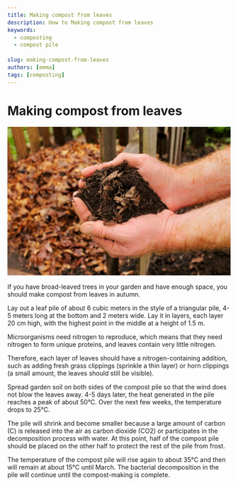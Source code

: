 ```yaml
---
title: Making compost from leaves
description: How to Making compost from leaves
keywords:
  - composting
  - compost pile

slug: making-compost-from-leaves
authors: [emma]
tags: [composting]
---
```


# Making compost from leaves

![compost and mulching](./img/img.png)


If you have broad-leaved trees in your garden and have enough space, you should make compost from leaves in autumn.

<!-- truncate -->

Lay out a leaf pile of about 6 cubic meters in the style of a triangular pile, 4-5 meters long at the bottom and 2 meters
wide. Lay it in layers, each layer 20 cm high, with the highest point in the middle at a height of 1.5 m.

Microorganisms need nitrogen to reproduce, which means that they need nitrogen to form unique proteins, and leaves contain
very little nitrogen.

Therefore, each layer of leaves should have a nitrogen-containing addition, such as adding fresh grass clippings
(sprinkle a thin layer) or horn clippings (a small amount, the leaves should still be visible). 

Spread garden soil on
both sides of the compost pile so that the wind does not blow the leaves away. 4-5 days later, the heat generated in the
pile reaches a peak of about 50°C. Over the next few weeks, the temperature drops to 25°C. 

The pile will shrink and become smaller because a large amount of carbon (C) is released into the air as carbon dioxide 
(CO2) or participates in the decomposition process with water. At this point, half of the compost pile should be placed 
on the other half to protect the rest of the pile from frost. 

The temperature of the compost pile will rise again to about 35°C and then will remain at about 15°C until March. 
The bacterial decomposition in the pile will continue until the compost-making is complete.


